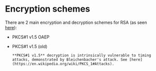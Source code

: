 # Encryption schemes

There are 2 main encryption and decryption schemes for RSA (as seen [here](https://en.wikipedia.org/wiki/PKCS_1#Schemes)):

* PKCS#1 v1.5 OAEP

* PKCS#1 v1.5 (old)

  ```admonish warning
  **PKCS#1 v1.5** decryption is intrinsically vulnerable to timing attacks, demonstrated by Bleichenbacher's attack. See [here](https://en.wikipedia.org/wiki/PKCS_1#Attacks).
  ```
